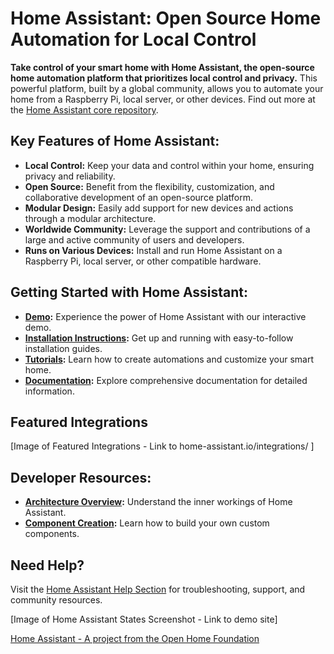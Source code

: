 # Home Assistant: Open Source Home Automation for Local Control

**Take control of your smart home with Home Assistant, the open-source home automation platform that prioritizes local control and privacy.**  This powerful platform, built by a global community, allows you to automate your home from a Raspberry Pi, local server, or other devices.  Find out more at the [Home Assistant core repository](https://github.com/home-assistant/core).

## Key Features of Home Assistant:

*   **Local Control:**  Keep your data and control within your home, ensuring privacy and reliability.
*   **Open Source:** Benefit from the flexibility, customization, and collaborative development of an open-source platform.
*   **Modular Design:** Easily add support for new devices and actions through a modular architecture.
*   **Worldwide Community:** Leverage the support and contributions of a large and active community of users and developers.
*   **Runs on Various Devices:** Install and run Home Assistant on a Raspberry Pi, local server, or other compatible hardware.

## Getting Started with Home Assistant:

*   **[Demo](https://demo.home-assistant.io):** Experience the power of Home Assistant with our interactive demo.
*   **[Installation Instructions](https://home-assistant.io/getting-started/):**  Get up and running with easy-to-follow installation guides.
*   **[Tutorials](https://home-assistant.io/getting-started/automation/):** Learn how to create automations and customize your smart home.
*   **[Documentation](https://home-assistant.io/docs/):** Explore comprehensive documentation for detailed information.

## Featured Integrations

[Image of Featured Integrations - Link to home-assistant.io/integrations/ ]

## Developer Resources:

*   **[Architecture Overview](https://developers.home-assistant.io/docs/architecture_index/):** Understand the inner workings of Home Assistant.
*   **[Component Creation](https://developers.home-assistant.io/docs/creating_component_index/):** Learn how to build your own custom components.

## Need Help?

Visit the [Home Assistant Help Section](https://home-assistant.io/help/) for troubleshooting, support, and community resources.

[Image of Home Assistant States Screenshot - Link to demo site]

[Home Assistant - A project from the Open Home Foundation](https://www.openhomefoundation.org/)